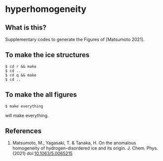 # hyperhomogeneity

## What is this?

Supplementary codes to generate the Figures of [Matsumoto 2021].

## To make the ice structures

```shell
$ cd r && make
$ cd ..
$ cd q && make
$ cd ..
```

## To make the all figures

```shell
$ make everything
```
will make everything.

## References

1. Matsumoto, M., Yagasaki, T. & Tanaka, H. On the anomalous homogeneity of hydrogen-disordered ice and its origin. J. Chem. Phys. (2021) doi:[10.1063/5.0065215](https://doi.org/10.1063/5.0065215)
